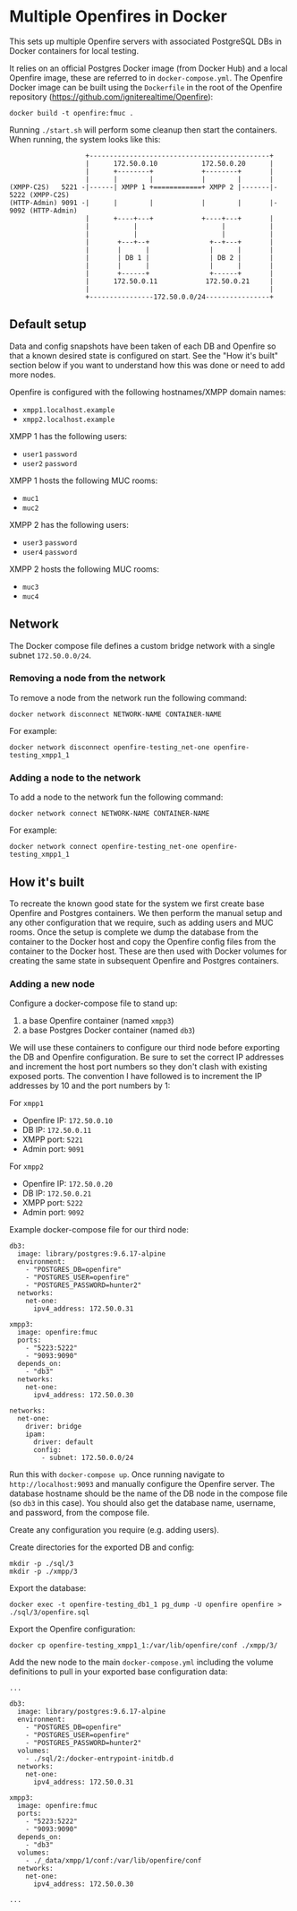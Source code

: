 # Multiple Openfires in Docker
This sets up multiple Openfire servers with associated PostgreSQL DBs in Docker containers for local testing.

It relies on an official Postgres Docker image (from Docker Hub) and a local Openfire image, these are referred to in `docker-compose.yml`. The Openfire Docker image can be built using the `Dockerfile` in the root of the Openfire repository (https://github.com/igniterealtime/Openfire):

    docker build -t openfire:fmuc .

Running `./start.sh` will perform some cleanup then start the containers. When running, the system looks like this:

```
                   +---------------------------------------------+
                   |      172.50.0.10           172.50.0.20      |
                   |      +--------+            +--------+       |
                   |      |        |            |        |       |
(XMPP-C2S)   5221 -|------| XMPP 1 +============+ XMPP 2 |-------|- 5222 (XMPP-C2S)
(HTTP-Admin) 9091 -|      |        |            |        |       |- 9092 (HTTP-Admin)
                   |      +----+---+            +----+---+       |
                   |           |                     |           |
                   |           |                     |           |
                   |       +---+--+               +--+---+       |
                   |       |      |               |      |       |
                   |       | DB 1 |               | DB 2 |       |
                   |       |      |               |      |       |
                   |       +------+               +------+       |
                   |      172.50.0.11            172.50.0.21     |
                   |                                             |
                   +----------------172.50.0.0/24----------------+
```

## Default setup
Data and config snapshots have been taken of each DB and Openfire so that a known desired state is configured on start. 
See the "How it's built" section below if you want to understand how this was done or need to add more nodes.

Openfire is configured with the following hostnames/XMPP domain names:
* `xmpp1.localhost.example`
* `xmpp2.localhost.example`

XMPP 1 has the following users:
* `user1` `password`
* `user2` `password`

XMPP 1 hosts the following MUC rooms:
* `muc1`
* `muc2`

XMPP 2 has the following users:
* `user3` `password`
* `user4` `password`

XMPP 2 hosts the following MUC rooms:
* `muc3`
* `muc4`

## Network
The Docker compose file defines a custom bridge network with a single subnet `172.50.0.0/24`.

### Removing a node from the network
To remove a node from the network run the following command:

    docker network disconnect NETWORK-NAME CONTAINER-NAME

For example:

    docker network disconnect openfire-testing_net-one openfire-testing_xmpp1_1

### Adding a node to the network

To add a node to the network fun the following command:

    docker network connect NETWORK-NAME CONTAINER-NAME

For example:

    docker network connect openfire-testing_net-one openfire-testing_xmpp1_1

## How it's built
To recreate the known good state for the system we first create base Openfire and Postgres containers.
We then perform the manual setup and any other configuration that we require, such as adding users and MUC rooms. 
Once the setup is complete we dump the database from the container to the Docker host and copy the Openfire config 
files from the container to the Docker host. These are then used with Docker volumes for creating the same state in 
subsequent Openfire and Postgres containers.

### Adding a new node
Configure a docker-compose file to stand up:
   1. a base Openfire container (named `xmpp3`)
   1. a base Postgres Docker container (named `db3`)

We will use these containers to configure our third node before exporting the DB and Openfire configuration.
Be sure to set the correct IP addresses and increment the host port numbers so they don't clash with existing exposed ports.
The convention I have followed is to increment the IP addresses by 10 and the port numbers by 1:

For `xmpp1`
   * Openfire IP: `172.50.0.10`
   * DB IP: `172.50.0.11`
   * XMPP port: `5221`
   * Admin port: `9091`


For `xmpp2`
   * Openfire IP: `172.50.0.20`
   * DB IP: `172.50.0.21`
   * XMPP port: `5222`
   * Admin port: `9092`

Example docker-compose file for our third node:
```
db3:
  image: library/postgres:9.6.17-alpine
  environment:
    - "POSTGRES_DB=openfire"
    - "POSTGRES_USER=openfire"
    - "POSTGRES_PASSWORD=hunter2"
  networks:
    net-one:
      ipv4_address: 172.50.0.31

xmpp3:
  image: openfire:fmuc
  ports:
    - "5223:5222"
    - "9093:9090"
  depends_on:
    - "db3"
  networks:
    net-one:
      ipv4_address: 172.50.0.30

networks:
  net-one:
    driver: bridge
    ipam:
      driver: default
      config:
        - subnet: 172.50.0.0/24
```

Run this with `docker-compose up`. Once running navigate to `http://localhost:9093` and manually configure the Openfire server.
The database hostname should be the name of the DB node in the compose file (so `db3` in this case). 
You should also get the database name, username, and password, from the compose file.

Create any configuration you require (e.g. adding users).

Create directories for the exported DB and config:

    mkdir -p ./sql/3
    mkdir -p ./xmpp/3  

Export the database:

    docker exec -t openfire-testing_db1_1 pg_dump -U openfire openfire > ./sql/3/openfire.sql

Export the Openfire configuration:

    docker cp openfire-testing_xmpp1_1:/var/lib/openfire/conf ./xmpp/3/


Add the new node to the main `docker-compose.yml` including the volume definitions to pull in your exported base 
configuration data:

```
...

db3:
  image: library/postgres:9.6.17-alpine
  environment:
    - "POSTGRES_DB=openfire"
    - "POSTGRES_USER=openfire"
    - "POSTGRES_PASSWORD=hunter2"
  volumes:
    - ./sql/2:/docker-entrypoint-initdb.d
  networks:
    net-one:
      ipv4_address: 172.50.0.31

xmpp3:
  image: openfire:fmuc
  ports:
    - "5223:5222"
    - "9093:9090"
  depends_on:
    - "db3"
  volumes:
    - ./_data/xmpp/1/conf:/var/lib/openfire/conf
  networks:
    net-one:
      ipv4_address: 172.50.0.30

...

```
